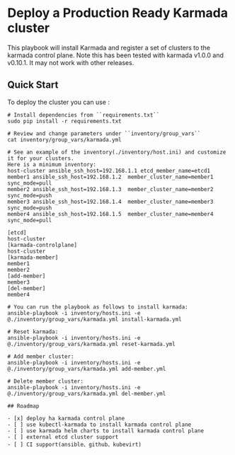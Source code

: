 # Deploy a Production Ready Karmada cluster

This playbook will install Karmada and register a set of clusters to the karmada control plane.
Note this has been tested with karmada v1.0.0 and v0.10.1. It may not work with other releases.

## Quick Start

To deploy the cluster you can use :
```ShellSession
# Install dependencies from ``requirements.txt``
sudo pip install -r requirements.txt

# Review and change parameters under ``inventory/group_vars``
cat inventory/group_vars/karmada.yml

# See an example of the inventory(./inventory/host.ini) and customize it for your clusters.
Here is a minimum inventory:
host-cluster ansible_ssh_host=192.168.1.1 etcd_member_name=etcd1 
member1 ansible_ssh_host=192.168.1.2  member_cluster_name=member1 sync_mode=pull
member2 ansible_ssh_host=192.168.1.3  member_cluster_name=member2 sync_mode=push
member3 ansible_ssh_host=192.168.1.4  member_cluster_name=member3 sync_mode=push
member4 ansible_ssh_host=192.168.1.5  member_cluster_name=member4 sync_mode=pull

[etcd]
host-cluster
[karmada-controlplane]
host-cluster
[karmada-member]
member1
member2
[add-member]
member3
[del-member]
member4

# You can run the playbook as follows to install karmada:
ansible-playbook -i inventory/hosts.ini -e @./inventory/group_vars/karmada.yml install-karmada.yml

# Reset karmada:
ansible-playbook -i inventory/hosts.ini -e @./inventory/group_vars/karmada.yml reset-karmada.yml

# Add member cluster:
ansible-playbook -i inventory/hosts.ini -e @./inventory/group_vars/karmada.yml add-member.yml

# Delete member cluster:
ansible-playbook -i inventory/hosts.ini -e @./inventory/group_vars/karmada.yml del-member.yml

## Roadmap

- [x] deploy ha karmada control plane
- [ ] use kubectl-karmada to install karmada control plane
- [ ] use karmada helm charts to install karmada control plane
- [ ] external etcd cluster support
- [ ] CI support(ansible、github、kubevirt)
